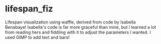 # lifespan_fiz
 Lifespan visualization using waffle, derived from code by Isabella Benabaye! Isabella's code is far more graceful than mine, but I learned a lot from reading hers and fiddling with it to adjust the parameters I wanted. I used GIMP to add text and bars!

